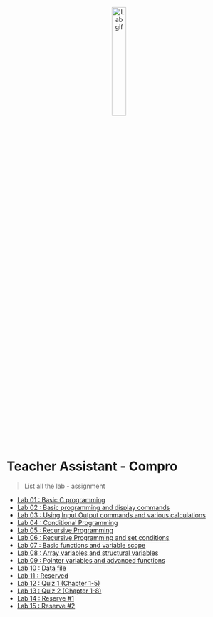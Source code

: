 <p align="center">
 <img src="https://media.giphy.com/media/HzPtbOKyBoBFsK4hyc/giphy.gif"  width="25%" height="25%" alt="Lab gif"/>
</p>

# Teacher Assistant - Compro

> List all the lab - assignment 
- [Lab 01 : Basic C programming](lab-01)
- [Lab 02 : Basic programming and display commands](lab-02)
- [Lab 03 : Using Input Output commands and various calculations](lab-03)
- [Lab 04 : Conditional Programming](lab-04) 
- [Lab 05 : Recursive Programming](lab-05)
- [Lab 06 : Recursive Programming and set conditions](lab-06)
- [Lab 07 : Basic functions and variable scope](lab-07)
- [Lab 08 : Array variables and structural variables](lab-08)
- [Lab 09 : Pointer variables and advanced functions](lab-09)
- [Lab 10 : Data file](lab-10)
- [Lab 11 : Reserved](lab-11)
- [Lab 12 : Quiz 1 (Chapter 1-5)](lab-12)
- [Lab 13 : Quiz 2 (Chapter 1-8)](lab-13)
- [Lab 14 : Reserve #1](lab-14)
- [Lab 15 : Reserve #2](lab-15)

